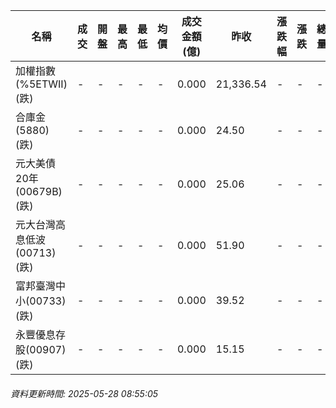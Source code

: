 | 名稱 | 成交 | 開盤 | 最高 | 最低 | 均價 | 成交金額(億) | 昨收 | 漲跌幅 | 漲跌 | 總量 | 昨量 | 振幅 |
| -------- | -------- | -------- | -------- |-------- | -------- | -------- |-------- |-------- |-------- | -------- | -------- |-------- |
|加權指數(%5ETWII) (跌)|-|-|-|-|-|0.000|21,336.54|-|-|-|-|0.00%|
|合庫金(5880) (跌)|-|-|-|-|-|0.000|24.50|-|-|-|-|0.00%|
|元大美債20年(00679B) (跌)|-|-|-|-|-|0.000|25.06|-|-|-|-|0.00%|
|元大台灣高息低波(00713) (跌)|-|-|-|-|-|0.000|51.90|-|-|-|-|0.00%|
|富邦臺灣中小(00733) (跌)|-|-|-|-|-|0.000|39.52|-|-|-|-|0.00%|
|永豐優息存股(00907) (跌)|-|-|-|-|-|0.000|15.15|-|-|-|-|0.00%|
###### 資料更新時間: 2025-05-28 08:55:05